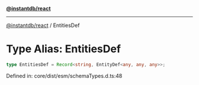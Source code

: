 [**@instantdb/react**](../README.md)

***

[@instantdb/react](../packages.md) / EntitiesDef

# Type Alias: EntitiesDef

```ts
type EntitiesDef = Record<string, EntityDef<any, any, any>>;
```

Defined in: core/dist/esm/schemaTypes.d.ts:48
